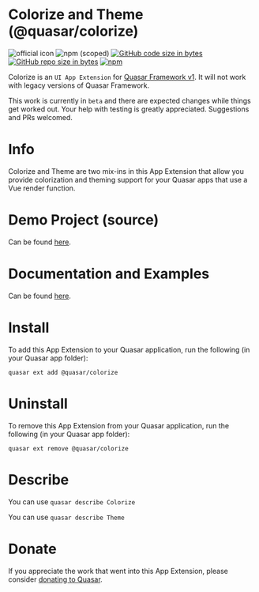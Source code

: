 Colorize and Theme (@quasar/colorize)
===

![official icon](https://img.shields.io/badge/Quasar%201.0-Official%20UI%20App%20Extension-blue.svg)
![npm (scoped)](https://img.shields.io/npm/v/@quasar/quasar-app-extension-colorize.svg?style=plastic)
[![GitHub code size in bytes](https://img.shields.io/github/languages/code-size/hawkeye64/app-extension-colorize.svg)]()
[![GitHub repo size in bytes](https://img.shields.io/github/repo-size/hawkeye64/app-extension-colorize.svg)]()
[![npm](https://img.shields.io/npm/dt/@quasar/quasar-app-extension-colorize.svg)](https://www.npmjs.com/package/@quasar/quasar-app-extension-hawkeye64)

Colorize is an `UI App Extension` for [Quasar Framework v1](https://v1.quasar-framework.org/). It will not work with legacy versions of Quasar Framework.

This work is currently in `beta` and there are expected changes while things get worked out. Your help with testing is greatly appreciated. Suggestions and PRs welcomed.

# Info

Colorize and Theme are two mix-ins in this App Extension that allow you provide colorization and theming support for your Quasar apps that use a Vue render function.

# Demo Project (source)

Can be found [here](https://github.com/hawkeye64/app-extension-colorize/tree/master/demo).

# Documentation and Examples

Can be found [here](https://hawkeye64.github.io/app-extension-colorize).

# Install

To add this App Extension to your Quasar application, run the following (in your Quasar app folder):

```
quasar ext add @quasar/colorize
```

# Uninstall

To remove this App Extension from your Quasar application, run the following (in your Quasar app folder):
```
quasar ext remove @quasar/colorize
```

# Describe

You can use `quasar describe Colorize`

You can use `quasar describe Theme`

# Donate

If you appreciate the work that went into this App Extension, please consider [donating to Quasar](https://donate.quasar.dev).
